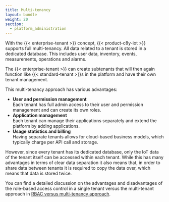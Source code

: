 ```yaml
---
title: Multi-tenancy
layout: bundle
weight: 20
section: 
  - platform_administration
---
```


With the {{< enterprise-tenant >}} concept, {{< product-c8y-iot >}} supports full multi-tenancy. All data related to a tenant is stored in a dedicated database. This includes user data, inventory, events, measurements, operations and alarms.

The {{< enterprise-tenant >}} can create subtenants that will then again function like {{< standard-tenant >}}s in the platform and have their own tenant management.

This multi-tenancy approach has various advantages:

* **User and permission management**
<br>Each tenant has full admin access to their user and permission management and can create its own roles.
* **Application management**
<br>Each tenant can manage their applications separately and extend the platform by adding applications.
* **Usage statistics and billing**
<br>Having separate tenants allows for cloud-based business models, which typically charge per API call and storage.

However, since every tenant has its dedicated database, only the IoT data of the tenant itself can be accessed within each tenant. While this has many advantages in terms of clear data separation it also means that, in order to share data between tenants it is required to copy the data over, which means that data is stored twice.

You can find a detailed discussion on the advantages and disadvantages of the role-based access control in a single tenant versus the multi-tenant approach in [RBAC versus multi-tenancy approach](/concepts/tenant-hierarchy/#comparison).  

